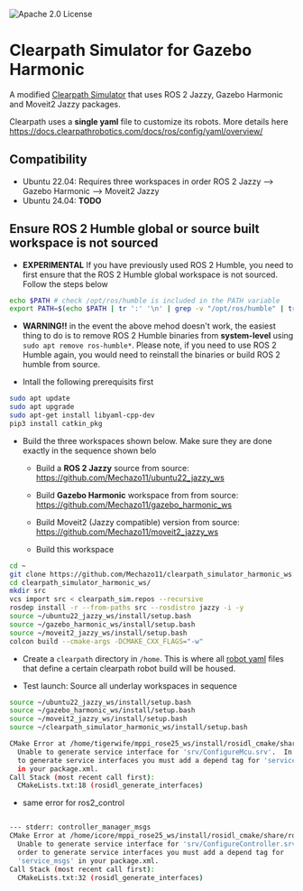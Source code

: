 ![Apache 2.0 License](https://img.shields.io/badge/License-Apache%202.0-blue.svg)
# Clearpath Simulator for Gazebo Harmonic

A modified [Clearpath Simulator](https://github.com/clearpathrobotics/clearpath_simulator) that uses ROS 2 Jazzy, Gazebo Harmonic and Moveit2 Jazzy packages.

Clearpath uses a **single yaml** file to customize its robots. More details here https://docs.clearpathrobotics.com/docs/ros/config/yaml/overview/

## Compatibility

* Ubuntu 22.04: Requires three workspaces in order ROS 2 Jazzy --> Gazebo Harmonic --> Moveit2 Jazzy
* Ubuntu 24.04: **TODO**

## Ensure ROS 2 Humble global or source built workspace is not sourced

* **EXPERIMENTAL** If you have previously used ROS 2 Humble, you need to first ensure that the ROS 2 Humble global workspace is not sourced. Follow the steps below

```bash
echo $PATH # check /opt/ros/humble is included in the PATH variable
export PATH=$(echo $PATH | tr ':' '\n' | grep -v "/opt/ros/humble" | tr '\n' ':' | sed 's/:$//')
```


* **WARNING!!** in the event the above mehod doesn't work, the easiest thing to do is to remove ROS 2 Humble binaries from **system-level** using ```sudo apt remove ros-humble*```. Please note, if you need to use ROS 2 Humble again, you would need to reinstall the binaries or build ROS 2 humble from source.


* Intall the following prerequisits first

```bash
sudo apt update
sudo apt upgrade
sudo apt-get install libyaml-cpp-dev
pip3 install catkin_pkg
```

* Build the three workspaces shown below. Make sure they are done exactly in the sequence shown belo
  
  * Build a **ROS 2 Jazzy** source from source: https://github.com/Mechazo11/ubuntu22_jazzy_ws
  
  * Build **Gazebo Harmonic** workspace from from source: https://github.com/Mechazo11/gazebo_harmonic_ws
  
  * Build Moveit2 (Jazzy compatible) version from source: https://github.com/Mechazo11/moveit2_jazzy_ws
  
  * Build this workspace

```bash
cd ~
git clone https://github.com/Mechazo11/clearpath_simulator_harmonic_ws.git
cd clearpath_simulator_harmonic_ws/
mkdir src
vcs import src < clearpath_sim.repos --recursive
rosdep install -r --from-paths src --rosdistro jazzy -i -y
source ~/ubuntu22_jazzy_ws/install/setup.bash
source ~/gazebo_harmonic_ws/install/setup.bash
source ~/moveit2_jazzy_ws/install/setup.bash
colcon build --cmake-args -DCMAKE_CXX_FLAGS="-w"
```

* Create a ```clearpath``` directory in ```/home```. This is where all [robot yaml](https://docs.clearpathrobotics.com/docs/ros/config/yaml/overview/) files that define a certain clearpath robot build will be housed.

* Test launch: Source all underlay workspaces in sequence

```bash
source ~/ubuntu22_jazzy_ws/install/setup.bash
source ~/gazebo_harmonic_ws/install/setup.bash
source ~/moveit2_jazzy_ws/install/setup.bash
source ~/clearpath_simulator_harmonic_ws/install/setup.bash
```


```bash
CMake Error at /home/tigerwife/mppi_rose25_ws/install/rosidl_cmake/share/rosidl_cmake/cmake/rosidl_generate_interfaces.cmake:178 (message):
  Unable to generate service interface for 'srv/ConfigureMcu.srv'.  In order
  to generate service interfaces you must add a depend tag for 'service_msgs'
  in your package.xml.
Call Stack (most recent call first):
  CMakeLists.txt:18 (rosidl_generate_interfaces)
```

* same error for ros2_control

```bash

--- stderr: controller_manager_msgs                                                                            
CMake Error at /home/icore/mppi_rose25_ws/install/rosidl_cmake/share/rosidl_cmake/cmake/rosidl_generate_interfaces.cmake:178 (message):
  Unable to generate service interface for 'srv/ConfigureController.srv'.  In
  order to generate service interfaces you must add a depend tag for
  'service_msgs' in your package.xml.
Call Stack (most recent call first):
  CMakeLists.txt:32 (rosidl_generate_interfaces)

```
